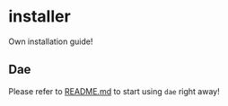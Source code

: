 # installer

Own installation guide!

## Dae

Please refer to [README.md](./dae/README.md) to start using `dae` right away!
